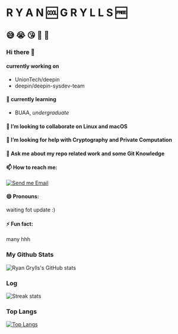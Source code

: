 # R Y A N  🆒 G R Y L L S 🆓

## 😅 😭 😘 🥹 🥳

### Hi there 👋

#### **currently working on**
  - UnionTech/deepin
  - deepin/deepin-sysdev-team
#### 🌱 **currently learning**
  - BUAA, *undergraduate*
#### 👯 **I’m looking to collaborate on Linux and macOS**
#### 🤔 **I’m looking for help with Cryptography and Private Computation**
#### 💬 **Ask me about my repo related work and some **Git Knowledge****
#### 📫 **How to reach me:**
  
[![Send me Email](https://img.shields.io/static/v1?label=email&amp;message=i@0x7f.cc&amp;color=orange&amp;style=flat-square)](mailto:ryanbqzhao@gmail.com)
  
#### 😄 **Pronouns:**
 waiting fot update :)
#### ⚡ **Fun fact:**
 many hhh

### **My Github Stats**  
![Ryan Grylls's GitHub stats](https://github-readme-stats.vercel.app/api?username=ryanhigh&theme=cobalt2&show_icons=true)  
### **Log**
![Streak stats](https://github-readme-streak-stats.herokuapp.com/?user=ryanhigh&show_icons=true&theme=tokyonight)
### **Top Langs**
[![Top Langs](https://github-readme-stats.vercel.app/api/top-langs/?username=ryanhigh)](https://github.com/anuraghazra/github-readme-stats)
